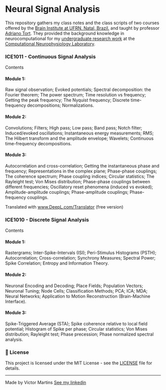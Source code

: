 # Neural Signal Analysis
This repository gathers my class notes and the class scripts of two courses offered by the [Brain Institute at UFRN. Natal, Brazil.](https://www.neuro.ufrn.br/) and taught by professor [Adriano Tort](https://scholar.google.com.br/citations?hl=en&user=Z7lq_2gAAAAJ&view_op=list_works&sortby=pubdate).
They provided the background knowledge in neurocomputational for my [undergraduate research work](https://github.com/victorfmartins/Scientific-Research) at the [Computational Neurophysiology Laboratory](https://tortlab.github.io/).

### ICE1011 - Continuous Signal Analysis
Contents
#### Module 1:
Raw signal observation; Evoked potentials; Spectral decomposition: the Fourier theorem; The power spectrum; Time resolution vs frequency; Getting the peak frequency; The Nyquist frequency; Discrete time-frequency decompositions; Normalizations.
#### Module 2:
Convolutions; Filters; High pass; Low pass; Band pass; Notch filter; Induced/evoked oscillations; Instantaneous energy measurements; RMS; The Hilbert transform and the amplitude envelope; Wavelets; Continuous time-frequency decompositions.
#### Module 3:
Autocorrelation and cross-correlation; Getting the instantaneous phase and frequency; Representations in the complex plane; Phase-phase couplings; The coherence spectrum; Phase coupling indices; Circular statistics; The Rayleight test; Von Mises distribution; Phase-phase couplings between different frequencies; Oscillatory reset phenomena (induced vs evoked); Amplitude-amplitude couplings; Phase-amplitude couplings; Phase-frequency couplings.

Translated with www.DeepL.com/Translator (free version)

### ICE1010 - Discrete Signal Analysis
Contents
#### Module 1:
Rastergrams; Inter-Spike-Intervals (ISI); Peri-Stimulus Histograms (PSTH); Autocorrelation; Cross-correlation; Synchrony Measures; Spectral Power; Spike Correlation; Entropy and Information Theory.
#### Module 2:
Neuronal Encoding and Decoding; Place Fields; Population Vectors; Neuronal Tuning; Node Cells; Classification Methods; PCA; ICA; MDA; Neural Networks; Application to Motion Reconstruction (Brain-Machine Interface).
#### Module 3:
Spike-Triggered Average (STA); Spike coherence relative to local field potential; Histogram of Spike per phase; Circular statistics; Von Mises distribution; Rayleight test; Phase precession; Phase normalized spectral analysis.

### 📝 License

This project is licensed under the MIT License - see the [LICENSE](LICENSE) file for details.

---

Made by Victor Martins [See my linkedin](https://www.linkedin.com/in/victor-franco-martins-1503a417b)